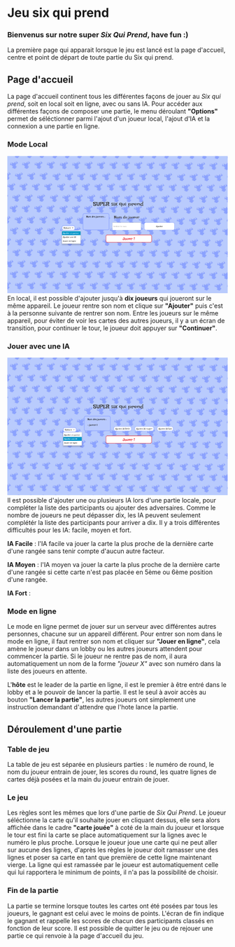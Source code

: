 # Jeu six qui prend
### Bienvenus sur notre super _Six Qui Prend_, have fun :)
La première page qui apparait lorsque le jeu est lancé est la page d'accueil, centre et point de départ de toute partie du Six qui prend. 
## Page d'accueil 
La page d'accueil continent tous les différentes façons de jouer au *Six qui prend*, soit en local soit en ligne, avec 
ou sans IA. Pour accéder aux différentes façons de composer une partie, le menu déroulant **"Options"** permet de 
séléctionner parmi l'ajout d'un joueur local, l'ajout d'IA et la connexion a une partie en ligne. 
### Mode Local 
![localgame.png](./documentation/localgame.png)
En local, il est possible d'ajouter jusqu'à **dix joueurs** qui joueront sur le même appareil. 
Le joueur rentre son nom et clique sur **"Ajouter"** puis c'est à la personne suivante de rentrer son nom. 
Entre les joueurs sur le même appareil, pour éviter de voir les cartes des autres joueurs, il y a un écran de transition,
pour continuer le tour, le joueur doit appuyer sur **"Continuer"**. 
### Jouer avec une IA
![aigame.png](./documentation/aigame.png)
Il est possible d'ajouter une ou plusieurs IA lors d'une partie locale, pour compléter la liste des participants ou 
ajouter des adversaires. Comme le nombre de joueurs ne peut dépasser dix, les IA peuvent seulement complétér la liste des 
participants pour arriver a dix.
Il y a trois différentes difficultés pour les IA: facile, moyen et fort.

**IA Facile** : l'IA facile va jouer la carte la plus proche de la dernière carte d'une rangée sans tenir compte d'aucun
autre facteur. 

**IA Moyen** : l'IA moyen va jouer la carte la plus proche de la dernière carte d'une rangée si cette carte n'est pas 
placée en 5ème ou 6ème position d'une rangée. 

**IA Fort** : 

### Mode en ligne
Le mode en ligne permet de jouer sur un serveur avec différentes autres personnes, chacune sur un appareil différent. 
Pour entrer son nom dans le mode en ligne, il faut rentrer son nom et cliquer sur **"Jouer en ligne"**, cela amène le 
joueur dans un lobby ou les autres joueurs attendent pour commencer la partie. Si le joueur ne rentre pas de nom, il aura 
automatiquement un nom de la forme *"joueur X"* avec son numéro dans la liste des joueurs en attente. 

L'**hôte** est le leader de la partie en ligne, il est le premier à être entré dans le lobby et a le pouvoir de lancer 
la partie. Il est le seul à avoir accès au bouton **"Lancer la partie"**, les autres joueurs ont simplement une instruction
demandant d'attendre que l'hote lance la partie. 

## Déroulement d'une partie 
### Table de jeu
La table de jeu est séparée en plusieurs parties : le numéro de round, le nom du joueur entrain de jouer, les scores du round,
les quatre lignes de cartes déjà posées et la main du joueur entrain de jouer. 
###  Le jeu
Les règles sont les mêmes que lors d'une partie de _Six Qui Prend_. Le joueur séléctionne la carte qu'il souhaite jouer 
en cliquant dessus, elle sera alors affichée dans le cadre **"carte jouée"** à coté de la main du joueur et lorsque le 
tour est fini la carte se place automatiquement sur la lignes avec le numéro le plus proche. Lorsque le joueur joue une
carte qui ne peut aller sur aucune des lignes, d'après les règles le joueur doit ramasser une des lignes et poser sa carte 
en tant que première de cette ligne maintenant vierge. La ligne qui est ramassée par le joueur est automatiquement 
celle qui lui rapportera le minimum de points, il n'a pas la possibilité de choisir. 
### Fin de la partie
La partie se termine lorsque toutes les cartes ont été posées par tous les joueurs, le gagnant est celui avec le moins de 
points. L'écran de fin indique le gagnant et rappelle les scores de chacun des participants classés en fonction de leur score.
Il est possible de quitter le jeu ou de rejouer une partie ce qui renvoie à la page d'accueil du jeu. 
